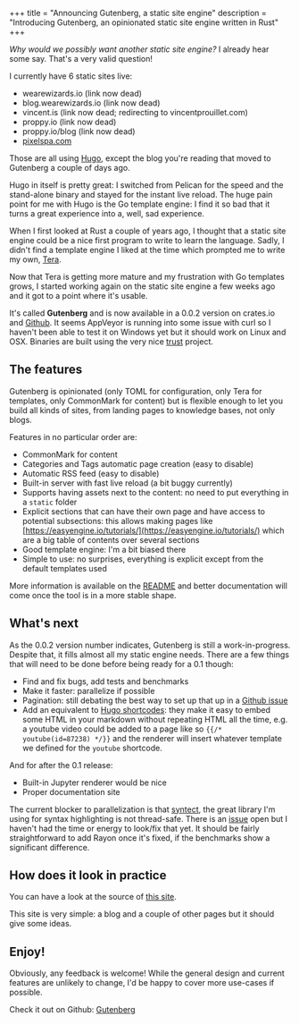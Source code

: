 +++
title = "Announcing Gutenberg, a static site engine"
description = "Introducing Gutenberg, an opinionated static site engine written in Rust"
+++

*Why would we possibly want another static site engine?* I already hear some say.
That's a very valid question!

I currently have 6 static sites live:

- wearewizards.io (link now dead)
- blog.wearewizards.io (link now dead)
- vincent.is (link now dead; redirecting to vincentprouillet.com)
- proppy.io  (link now dead)
- proppy.io/blog (link now dead)
- [pixelspa.com](https://pixelspa.com)

Those are all using [Hugo](https://gohugo.io/), except the blog you're reading
that moved to Gutenberg a couple of days ago.

Hugo in itself is pretty great: I switched from Pelican for the speed and the stand-alone binary and
stayed for the instant live reload. The huge pain point for me with Hugo is the Go template
engine: I find it so bad that it turns a great experience into a, well, sad experience.

When I first looked at Rust a couple of years ago, I thought that a static site engine could be a nice first
program to write to learn the language. Sadly, I didn't find a template engine I liked at the time which
prompted me to write my own, [Tera](https://github.com/Keats/tera).

Now that Tera is getting more mature and my frustration with Go templates grows, I started
working again on the static site engine a few weeks ago and it got to a point where it's usable.

It's called **Gutenberg** and is now available in a 0.0.2 version on crates.io and [Github](https://github.com/Keats/gutenberg/releases).
It seems AppVeyor is running into some issue with curl so I haven't been able to test it on Windows yet but
it should work on Linux and OSX. Binaries are built using the very nice [trust](https://github.com/japaric/trust) project.

## The features
Gutenberg is opinionated (only TOML for configuration, only Tera for templates, only CommonMark for content) but is flexible
enough to let you build all kinds of sites, from landing pages to knowledge bases, not only blogs.

Features in no particular order are:

- CommonMark for content
- Categories and Tags automatic page creation (easy to disable)
- Automatic RSS feed (easy to disable)
- Built-in server with fast live reload (a bit buggy currently)
- Supports having assets next to the content: no need to put everything in a `static` folder
- Explicit sections that can have their own page and have access to potential subsections: this allows making pages like [https://easyengine.io/tutorials/](https://easyengine.io/tutorials/)
which are a big table of contents over several sections
- Good template engine: I'm a bit biased there
- Simple to use: no surprises, everything is explicit except from the default templates used

More information is available on the [README](https://github.com/Keats/gutenberg) and better documentation will come
once the tool is in a more stable shape.

## What's next
As the 0.0.2 version number indicates, Gutenberg is still a work-in-progress. Despite
that, it fills almost all my static engine needs. There are a few things that will need
to be done before being ready for a 0.1 though:

- Find and fix bugs, add tests and benchmarks
- Make it faster: parallelize if possible
- Pagination: still debating the best way to set up that up in a [Github issue](https://github.com/Keats/gutenberg/issues/7)
- Add an equivalent to [Hugo shortcodes](https://gohugo.io/content-management/shortcodes/#shortcodes-with-markdown): they make it easy to embed
some HTML in your markdown without repeating HTML all the time, e.g. a youtube video could be added to a page like so `{{/* youtube(id=87238) */}}`
and the renderer will insert whatever template we defined for the `youtube` shortcode.

And for after the 0.1 release:

- Built-in Jupyter renderer would be nice
- Proper documentation site

The current blocker to parallelization is that [syntect](https://github.com/trishume/syntect), the
great library I'm using for syntax highlighting is not thread-safe. There is an [issue](https://github.com/trishume/syntect/issues/20) open
but I haven't had the time or energy to look/fix that yet.
It should be fairly straightforward to add Rayon once it's fixed, if the benchmarks show a significant difference.

## How does it look in practice
You can have a look at the source of [this site](https://github.com/Keats/vincentprouillet).

This site is very simple: a blog and a couple of other pages but it should give some ideas.


## Enjoy!
Obviously, any feedback is welcome!
While the general design and current features are unlikely to change, I'd be happy to cover
more use-cases if possible.

Check it out on Github: [Gutenberg](https://github.com/Keats/gutenberg)
